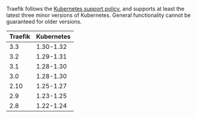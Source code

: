 Traefik follows the [Kubernetes support policy](https://kubernetes.io/releases/version-skew-policy/#supported-versions),
and supports at least the latest three minor versions of Kubernetes.
General functionality cannot be guaranteed for older versions.

| Traefik | Kubernetes  |
|---------|-------------|
| 3.3     | 1.30-1.32   |
| 3.2     | 1.29-1.31   |
| 3.1     | 1.28-1.30   |
| 3.0     | 1.28-1.30   |
| 2.10    | 1.25-1.27   |
| 2.9     | 1.23-1.25   |
| 2.8     | 1.22-1.24   |
